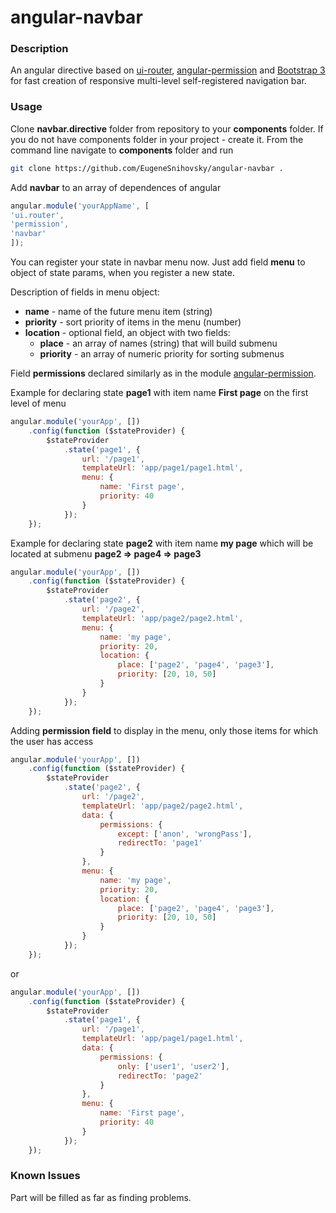 # angular-navbar

### Description

An angular directive based on [ui-router](https://github.com/angular-ui/ui-router), [angular-permission](https://github.com/Narzerus/angular-permission) and  [Bootstrap 3](http://getbootstrap.com/) for fast creation of responsive multi-level self-registered navigation bar.

### Usage

Clone **navbar.directive** folder from repository to your **components** folder. If you do not have components folder in your project - create it. From the command line navigate to **components** folder and run
```sh
git clone https://github.com/EugeneSnihovsky/angular-navbar .
```
Add **navbar** to an array of dependences of angular
```javascript
angular.module('yourAppName', [
'ui.router',
'permission',
'navbar'
]);
```
You can register your state in navbar menu now. Just add field **menu** to object of state params, when you register a new state.

Description of fields in menu object:
* **name** - name of the future menu item (string)
* **priority** - sort priority of items in the menu (number)
* **location** - optional field, an object with two fields:
  * **place** - an array of names (string) that will build submenu
  * **priority** - an array of numeric priority for sorting submenus

Field **permissions** declared similarly as in the module [angular-permission](https://github.com/Narzerus/angular-permission).

Example for declaring state **page1** with item name **First page** on the first level of menu

```javascript
angular.module('yourApp', [])
    .config(function ($stateProvider) {
        $stateProvider
            .state('page1', {
                url: '/page1',
                templateUrl: 'app/page1/page1.html',
                menu: {
                    name: 'First page',
                    priority: 40
                }
            });
    });
```
Example for declaring state **page2** with item name **my page** which will be located at submenu **page2 => page4 => page3**

```javascript
angular.module('yourApp', [])
    .config(function ($stateProvider) {
        $stateProvider
            .state('page2', {
                url: '/page2',
                templateUrl: 'app/page2/page2.html',
                menu: {
                    name: 'my page',
                    priority: 20,
                    location: {
                        place: ['page2', 'page4', 'page3'],
                        priority: [20, 10, 50]
                    }
                }
            });
    });
```
Adding **permission field** to display in the menu, only those items for which the user has access
```javascript
angular.module('yourApp', [])
    .config(function ($stateProvider) {
        $stateProvider
            .state('page2', {
                url: '/page2',
                templateUrl: 'app/page2/page2.html',
                data: {
                    permissions: {
                        except: ['anon', 'wrongPass'],
                        redirectTo: 'page1'
                    }
                },
                menu: {
                    name: 'my page',
                    priority: 20,
                    location: {
                        place: ['page2', 'page4', 'page3'],
                        priority: [20, 10, 50]
                    }
                }
            });
    });
```
or
```javascript
angular.module('yourApp', [])
    .config(function ($stateProvider) {
        $stateProvider
            .state('page1', {
                url: '/page1',
                templateUrl: 'app/page1/page1.html',
                data: {
                    permissions: {
                        only: ['user1', 'user2'],
                        redirectTo: 'page2'
                    }
                },
                menu: {
                    name: 'First page',
                    priority: 40
                }
            });
    });
```

### Known Issues

Part will be filled as far as finding problems.

